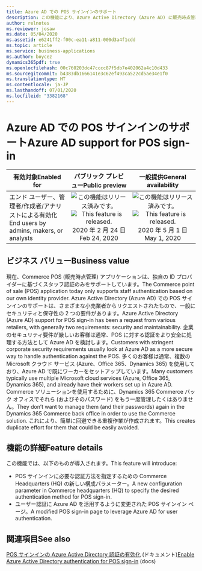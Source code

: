 ```yaml
---
title: Azure AD での POS サインインのサポート
description: この機能により、Azure Active Directory (Azure AD) に販売時点管理 (POS) サインインのサポートが提供されます。
author: relnotes
ms.reviewer: josaw
ms.date: 05/04/2020
ms.assetid: e6241ff2-f00c-ea11-a811-000d3a4f1cdd
ms.topic: article
ms.service: business-applications
ms.author: boycez
dynamics365pdf: true
ms.openlocfilehash: 00c760203dc47cccc87f5db7e402062a4c10d433
ms.sourcegitcommit: b4383db1666141e3c62ef493ca522cd5ae34e1f0
ms.translationtype: HT
ms.contentlocale: ja-JP
ms.lasthandoff: 07/01/2020
ms.locfileid: "3382168"
---
```

# <a name="azure-ad-support-for-pos-sign-in"></a><span data-ttu-id="3da3c-103">Azure AD での POS サインインのサポート</span><span class="sxs-lookup"><span data-stu-id="3da3c-103">Azure AD support for POS sign-in</span></span>


| <span data-ttu-id="3da3c-104">有効対象</span><span class="sxs-lookup"><span data-stu-id="3da3c-104">Enabled for</span></span>    |  <span data-ttu-id="3da3c-105">パブリック プレビュー</span><span class="sxs-lookup"><span data-stu-id="3da3c-105">Public preview</span></span> | <span data-ttu-id="3da3c-106">一般提供</span><span class="sxs-lookup"><span data-stu-id="3da3c-106">General availability</span></span> | 
| ---------- | :----------: |:----------: |
|<span data-ttu-id="3da3c-107">エンド ユーザー、管理者/作成者/アナリストによる有効化</span><span class="sxs-lookup"><span data-stu-id="3da3c-107">End users by admins, makers, or analysts</span></span>|<span data-ttu-id="3da3c-108">![この機能はリリース済みです。](/dynamics365-release-plan/media/green-checkmark.png "この機能はリリース済みです。")</span><span class="sxs-lookup"><span data-stu-id="3da3c-108">![This feature is released.](/dynamics365-release-plan/media/green-checkmark.png "This feature is released.")</span></span> <span data-ttu-id="3da3c-109">2020 年 2 月 24 日</span><span class="sxs-lookup"><span data-stu-id="3da3c-109">Feb 24, 2020</span></span>| <span data-ttu-id="3da3c-110">![この機能はリリース済みです。](/dynamics365-release-plan/media/green-checkmark.png "この機能はリリース済みです。")</span><span class="sxs-lookup"><span data-stu-id="3da3c-110">![This feature is released.](/dynamics365-release-plan/media/green-checkmark.png "This feature is released.")</span></span> <span data-ttu-id="3da3c-111">2020 年 5 月 1 日</span><span class="sxs-lookup"><span data-stu-id="3da3c-111">May 1, 2020</span></span>|


## <a name="business-value"></a><span data-ttu-id="3da3c-112">ビジネス バリュー</span><span class="sxs-lookup"><span data-stu-id="3da3c-112">Business value</span></span>
<!-- bv start -->
<span data-ttu-id="3da3c-113">現在、Commerce POS (販売時点管理) アプリケーションは、独自の ID プロバイダーに基づくスタッフ認証のみをサポートしています。</span><span class="sxs-lookup"><span data-stu-id="3da3c-113">The Commerce point of sale (POS) application today only supports staff authentication based on our own identity provider.</span></span> <span data-ttu-id="3da3c-114">Azure Active Directory (Azure AD) での POS サインインのサポートは、さまざまな小売業者からリクエストされたもので、一般にセキュリティと保守性の 2 つの要件があります。</span><span class="sxs-lookup"><span data-stu-id="3da3c-114">Azure Active Directory (Azure AD) support for POS sign-in has been a request from various retailers, with generally two requirements: security and maintainability.</span></span> <span data-ttu-id="3da3c-115">企業のセキュリティ要件が厳しいお客様は通常、POS に対する認証をより安全に処理する方法として Azure AD を検討します。</span><span class="sxs-lookup"><span data-stu-id="3da3c-115">Customers with stringent corporate security requirements usually look at Azure AD as a more secure way to handle authentication against the POS.</span></span> <span data-ttu-id="3da3c-116">多くのお客様は通常、複数の Microsoft クラウド サービス (Azure、Office 365、Dynamics 365) を使用しており、Azure AD で既にワーカーをセットアップしています。</span><span class="sxs-lookup"><span data-stu-id="3da3c-116">Many customers typically use multiple Microsoft cloud services (Azure, Office 365, Dynamics 365), and already have their workers set up in Azure AD.</span></span> <span data-ttu-id="3da3c-117">Commerce ソリューションを使用するために、Dynamics 365 Commerce バック オフィスでそれら (およびそのパスワード) をもう一度管理したくはありません。</span><span class="sxs-lookup"><span data-stu-id="3da3c-117">They don’t want to manage them (and their passwords) again in the Dynamics 365 Commerce back office in order to use the Commerce solution.</span></span> <span data-ttu-id="3da3c-118">これにより、簡単に回避できる重複作業が作成されます。</span><span class="sxs-lookup"><span data-stu-id="3da3c-118">This creates duplicate effort for them that could be easily avoided.</span></span>
<!-- bv end -->



## <a name="feature-details"></a><span data-ttu-id="3da3c-119">機能の詳細</span><span class="sxs-lookup"><span data-stu-id="3da3c-119">Feature details</span></span>
<!--feature detail start -->
<span data-ttu-id="3da3c-120">この機能では、以下のものが導入されます。</span><span class="sxs-lookup"><span data-stu-id="3da3c-120">This feature will introduce:</span></span>

- <span data-ttu-id="3da3c-121">POS サインインに必要な認証方法を指定するための Commerce Headquarters (HQ) の新しい構成パラメーター。</span><span class="sxs-lookup"><span data-stu-id="3da3c-121">A new configuration parameter in Commerce headquarters (HQ) to specify the desired authentication method for POS sign-in.</span></span>
- <span data-ttu-id="3da3c-122">ユーザー認証に Azure AD を活用するように変更された POS サインイン ページ。</span><span class="sxs-lookup"><span data-stu-id="3da3c-122">A modified POS sign-in page to leverage Azure AD for user authentication.</span></span>
<!--feature detail end -->










## <a name="see-also"></a><span data-ttu-id="3da3c-123">関連項目</span><span class="sxs-lookup"><span data-stu-id="3da3c-123">See also</span></span>

<!--docs start-->
<span data-ttu-id="3da3c-124">[POS サインインの Azure Active Directory 認証の有効化](https://docs.microsoft.com/dynamics365/commerce/aad-pos-logon) (ドキュメント)</span><span class="sxs-lookup"><span data-stu-id="3da3c-124">[Enable Azure Active Directory authentication for POS sign-in](https://docs.microsoft.com/dynamics365/commerce/aad-pos-logon) (docs)</span></span>
<!--docs end-->

